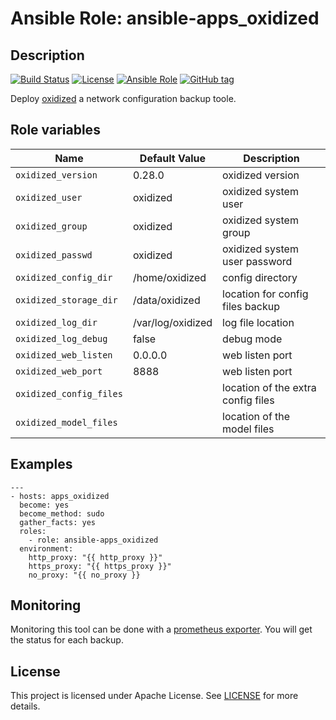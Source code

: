 # Ansible Role: ansible-apps_oxidized

## Description

[![Build Status](https://travis-ci.com/lotusnoir/ansible-apps_oxidized.svg?branch=master?style=flat)](https://travis-ci.com/lotusnoir/ansible-apps_oxidized)
[![License](https://img.shields.io/badge/license-Apache--2.0-brightgreen?style=flat)](https://opensource.org/licenses/Apache-2.0)
[![Ansible Role](https://img.shields.io/badge/galaxy-apps_oxidized-purple?style=flat)](https://galaxy.ansible.com/lotusnoir/apps_oxidized)
[![GitHub tag](https://img.shields.io/badge/version-latest-blue?style=flat)](https://github.com/lotusnoir/ansible-apps_oxidized/releases/tag/0.28.0)

Deploy [oxidized](https://github.com/ytti/oxidized) a network configuration backup toole.

## Role variables

| Name           | Default Value | Description                        |
| -------------- | ------------- | -----------------------------------|
| `oxidized_version` | 0.28.0 | oxidized version |
| `oxidized_user` | oxidized | oxidized system user |
| `oxidized_group` | oxidized | oxidized system group |
| `oxidized_passwd` | oxidized | oxidized system user password|
| `oxidized_config_dir` | /home/oxidized | config directory |
| `oxidized_storage_dir` | /data/oxidized | location for config files backup |
| `oxidized_log_dir` | /var/log/oxidized | log file location |
| `oxidized_log_debug` | false | debug mode |
| `oxidized_web_listen` | 0.0.0.0 | web listen port|
| `oxidized_web_port` | 8888 | web listen port |
| `oxidized_config_files` |  | location of the extra config files|
| `oxidized_model_files` |  | location of the model files|

## Examples

	---
	- hosts: apps_oxidized
	  become: yes
	  become_method: sudo
	  gather_facts: yes
	  roles:
	    - role: ansible-apps_oxidized
	  environment: 
	    http_proxy: "{{ http_proxy }}"
	    https_proxy: "{{ https_proxy }}"
	    no_proxy: "{{ no_proxy }}

## Monitoring

Monitoring this tool can be done with a [prometheus exporter](https://github.com/lotusnoir/ansible-apps_oxidized_exporter). You will get the status for each backup.


## License

This project is licensed under Apache License. See [LICENSE](/LICENSE) for more details.
